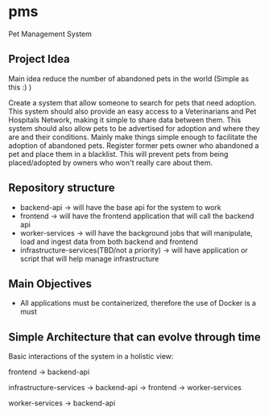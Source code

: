# pms

Pet Management System

## Project Idea

Main idea reduce the number of abandoned pets in the world (Simple as this :) )

Create a system that allow someone to search for pets that need adoption.
This system should also provide an easy access to a Veterinarians and Pet Hospitals Network, making it simple to share data between them.
This system should also allow pets to be advertised for adoption and where they are and their conditions. Mainly make things simple enough to facilitate the adoption of abandoned pets.
Register former pets owner who abandoned a pet and place them in a blacklist. This will prevent pets from being placed/adopted by owners who won't really care about them.

## Repository structure

- backend-api -> will have the base api for the system to work
- frontend -> will have the frontend application that will call the backend api
- worker-services -> will have the background jobs that will manipulate, load and ingest data from both backend and frontend
- infrastructure-services(TBD/not a priority) -> will have application or script that will help manage infrastructure

## Main Objectives

- All applications must be containerized, therefore the use of Docker is a must

## Simple Architecture that can evolve through time

Basic interactions of the system in a holistic view:

frontend -> backend-api

infrastructure-services -> backend-api
-> frontend
-> worker-services

worker-services -> backend-api
